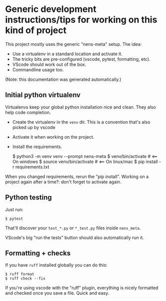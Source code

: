 # Generic development instructions/tips for working on this kind of project

This project mostly uses the generic "nens-meta" setup. The idea:

- Use a virtualenv in a standard location and activate it.
- The tricky bits are pre-configured (vscode, pytest, formatting, etc).
- VScode should work out of the box.
- Commandline usage too.

(Note: this documentation was generated automatically.)


## Initial python virtualenv

Virtualenvs keep your global python installation nice and clean. They also help code completion.

- Create the virtualenv in the `venv` dir. This is a convention that's also picked up by vscode
- Activate it when working on the project.
- Install the requirements.

    $ python3 -m venv venv --prompt nens-meta
    $ venv/bin/activate         # <== On windows
    $ source venv/bin/activate  # <== On linux/mac
    $ pip install -r requirements.txt

When you changed requirements, rerun the "pip install". Working on a project again after a time?: don't forget to activate again.


## Python testing

Just run:

    $ pytest

That'll discover your `test_*.py` or `*_test.py` files inside `nens_meta`.

VScode's big "run the tests" button should also automatically run it.


## Formatting + checks

If you have `ruff` installed globally you can do this:

    $ ruff format
    $ ruff check --fix

If you're using vscode with the "ruff" plugin, everything is nicely formatted and checked once you save a file. Quick and easy.
